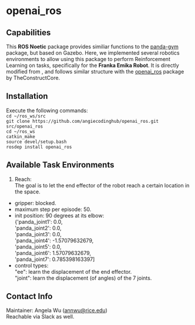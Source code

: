 # openai_ros

## Capabilities
 
This **ROS Noetic** package provides similiar functions to the [panda-gym](https://github.com/qgallouedec/panda-gym) package, but based on Gazebo. Here, we implemented several robotics environments to allow using this package to perform Reinforcement Learning on tasks, specifically for the **Franka Emika Robot**. It is directly modified from , and follows similar structure with the [openai_ros](https://bitbucket.org/theconstructcore/openai_ros/src/kinetic-devel/) package by TheConstructCore.

## Installation

Execute the following commands:<br>
`cd ~/ros_ws/src`<br>
`git clone https://github.com/angiecodinghub/openai_ros.git src/openai_ros`<br>
`cd ~/ros_ws`<br>
`catkin_make`<br>
`source devel/setup.bash`<br>
`rosdep install openai_ros`<br>

## Available Task Environments

1. Reach: <br>
The goal is to let the end effector of the robot reach a certain location in the space. 
* gripper: blocked. 
* maximum step per episode: 50.
* init position: 90 degrees at its elbow: <br>
            {'panda_joint1': 0.0, <br>
            'panda_joint2': 0.0, <br>
            'panda_joint3': 0.0, <br>
            'panda_joint4': -1.57079632679, <br>
            'panda_joint5': 0.0, <br>
            'panda_joint6': 1.57079632679, <br>
            'panda_joint7': 0.785398163397]
* control types: <br>
"ee": learn the displacement of the end effector. <br>
"joint": learn the displacement (of angles) of the 7 joints.

## Contact Info

Maintainer: Angela Wu (annwu@rice.edu) <br>
Reachable via Slack as well.





